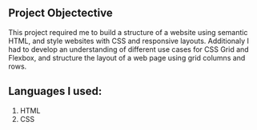 ## Project Objectective

This project required me to build a structure of a website using semantic HTML, and style websites with CSS and responsive layouts. Additionaly I had to develop an understanding of different use cases for CSS Grid and Flexbox, and structure the layout of a web page using grid columns and rows.

## Languages I used: 
1. HTML
2. CSS
